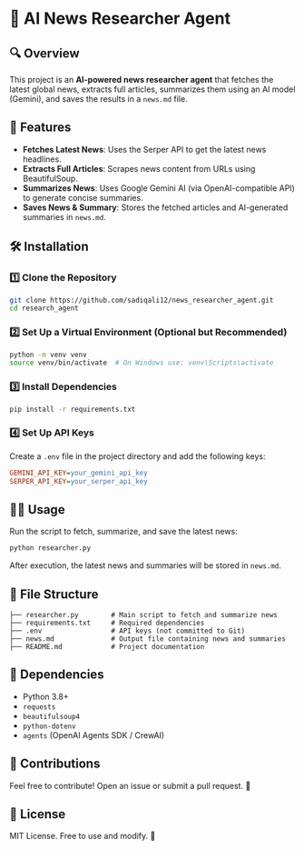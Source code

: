 # 📢 AI News Researcher Agent

## 🔍 Overview
This project is an **AI-powered news researcher agent** that fetches the latest global news, extracts full articles, summarizes them using an AI model (Gemini), and saves the results in a `news.md` file.

## 🚀 Features
- **Fetches Latest News**: Uses the Serper API to get the latest news headlines.
- **Extracts Full Articles**: Scrapes news content from URLs using BeautifulSoup.
- **Summarizes News**: Uses Google Gemini AI (via OpenAI-compatible API) to generate concise summaries.
- **Saves News & Summary**: Stores the fetched articles and AI-generated summaries in `news.md`.

## 🛠️ Installation
### 1️⃣ Clone the Repository
```sh
git clone https://github.com/sadiqali12/news_researcher_agent.git
cd research_agent
```

### 2️⃣ Set Up a Virtual Environment (Optional but Recommended)
```sh
python -m venv venv
source venv/bin/activate  # On Windows use: venv\Scripts\activate
```

### 3️⃣ Install Dependencies
```sh
pip install -r requirements.txt
```

### 4️⃣ Set Up API Keys
Create a `.env` file in the project directory and add the following keys:
```ini
GEMINI_API_KEY=your_gemini_api_key
SERPER_API_KEY=your_serper_api_key
```

## 🏃‍♂️ Usage
Run the script to fetch, summarize, and save the latest news:
```sh
python researcher.py
```

After execution, the latest news and summaries will be stored in `news.md`.

## 📄 File Structure
```
├── researcher.py        # Main script to fetch and summarize news
├── requirements.txt     # Required dependencies
├── .env                 # API keys (not committed to Git)
├── news.md              # Output file containing news and summaries
├── README.md            # Project documentation
```

## 📝 Dependencies
- Python 3.8+
- `requests`
- `beautifulsoup4`
- `python-dotenv`
- `agents` (OpenAI Agents SDK / CrewAI)

## 🌟 Contributions
Feel free to contribute! Open an issue or submit a pull request. 🚀

## 📜 License
MIT License. Free to use and modify. 🎉

